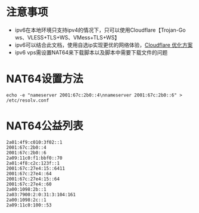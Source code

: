 # 注意事项
- ipv6在本地环境只支持ipv4的情况下，只可以使用Cloudflare【Trojan-Go ws、VLESS+TLS+WS、VMess+TLS+WS】
- ipv6可以结合此文档，使用自选ip实现更优的网络体验，[Cloudflare 优化方案](https://github.com/ghostneo1/v2ray-agent/blob/main/documents/optimize_V2Ray.md)
- ipv6 vps需设置NAT64来下载脚本以及脚本中需要下载文件的问题

# NAT64设置方法
```
echo -e "nameserver 2001:67c:2b0::4\nnameserver 2001:67c:2b0::6" > /etc/resolv.conf
```

# NAT64公益列表
```
2a01:4f9:c010:3f02::1
2001:67c:2b0::4
2001:67c:2b0::6
2a09:11c0:f1:bbf0::70
2a01:4f8:c2c:123f::1
2001:67c:27e4:15::6411
2001:67c:27e4::64
2001:67c:27e4:15::64
2001:67c:27e4::60
2a00:1098:2b::1
2a03:7900:2:0:31:3:104:161
2a00:1098:2c::1
2a09:11c0:100::53
```